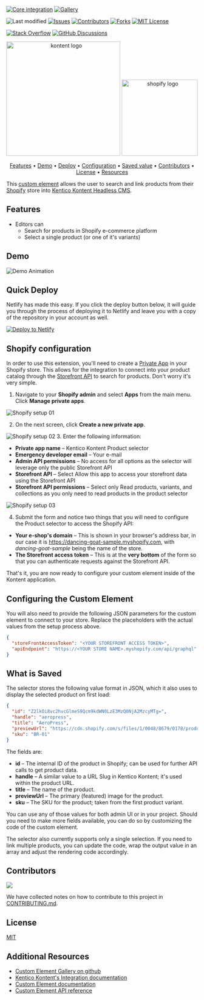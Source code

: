 [![Core integration][core-shield]](https://kontent.ai/integrations/bynder)
[![Gallery][gallery-shield]](https://kentico.github.io/kontent-custom-element-samples/gallery/)

![Last modified][last-commit]
[![Issues][issues-shield]][issues-url]
[![Contributors][contributors-shield]][contributors-url]
[![Forks][forks-shield]][forks-url]
[![MIT License][license-shield]][license-url]

[![Stack Overflow][stack-shield]](https://stackoverflow.com/tags/kentico-kontent)
[![GitHub Discussions][discussion-shield]](https://github.com/Kentico/Home/discussions)

<p align="center">
<image src="docs/01-kk-logo-main.svg" alt="kontent logo" width="300" />
<image src="docs/shopify-logo.png" 
alt="shopify logo" width="200">
</p>

<p align="center">
  <a href="#features">Features</a> •
  <a href="#demo">Demo</a> •
  <a href="#quick-deploy">Deploy</a> •
  <a href="#configuring-the-custom-element">Configuration</a> •
  <a href="#what-is-saved">Saved value</a> •
  <a href="#contributors">Contributors</a> •
  <a href="#license">License</a> •
  <a href="#additional-resources">Resources</a>
</p>

This  [custom element](https://docs.kontent.ai/tutorials/develop-apps/integrate/integrating-your-own-content-editing-features) allows the user to search and link products from their [Shopify](https://shopify.com/) store into [Kentico Kontent Headless CMS](https://kontent.ai).

## Features

- Editors can
  - Search for products in Shopify e-commerce platform
  - Select a single product (or one of it's variants)
  

## Demo

![Demo Animation][product-demo]

## Quick Deploy

Netlify has made this easy. If you click the deploy button below, it will guide you through the process of deploying it to Netlify and leave you with a copy of the repository in your account as well.

[![Deploy to Netlify](https://www.netlify.com/img/deploy/button.svg)](https://app.netlify.com/start/deploy?repository=https://github.com/Kentico/kontent-custom-element-shopify)


## Shopify configuration
In order to use this extension, you'll need to create a [Private App](https://help.shopify.com/en/manual/apps/private-apps) in your Shopify store. This allows for the integration to connect into your product catalog through the [Storefront API](https://shopify.dev/docs/storefront-api) to search for products. Don't worry it's very simple. 

1. Navigate to your **Shopify admin** and select **Apps** from the main menu. Click **Manage private apps**.

![Shopify setup 01](docs/shopify-setup01.jpg)

2. On the next screen, click **Create a new private app**.

![Shopify setup 02](docs/shopify-setup02.jpg)
3. Enter the following information:
- **Private app name** – Kentico Kontent Product selector
- **Emergency developer email** – Your e-mail
- **Admin API permissions** – No access for all options as the selector will leverage only the public Storefront API
- **Storefront API** – Select Allow this app to access your storefront data using the Storefront API
- **Storefront API permissions** – Select only Read products, variants, and collections as you only need to read products in the product selector

![Shopify setup 03](docs/shopify-setup03.jpg)

4. Submit the form and notice two things that you will need to configure the Product selector to access the Shopify API:

- **Your e-shop's domain** – This is shown in your browser's address bar, in our case it is https://dancing-goat-sample.myshopify.com, with _dancing-goat-sample_ being the name of the store.
- **The Storefront access token** – This is at the **very bottom** of the form so that you can authenticate requests against the Storefront API.

That's it, you are now ready to configure your custom element inside of the Kontent application.

## Configuring the Custom Element
You will also need to provide the following JSON parameters for the custom element to connect to your store. Replace the placeholders with the actual values from the setup process above.

```json
{
  "storeFrontAccessToken": "<YOUR STOREFRONT ACCESS TOKEN>",
  "apiEndpoint": "https://<YOUR STORE NAME>.myshopify.com/api/graphql"
}
```

## What is Saved
The selector stores the following value format in JSON, which it also uses to display the selected product on first load:

```json
{
  "id": "Z2lkOi8vc2hvcGlmeS9Qcm9kdWN0LzE3MzQ0NjA2MzcyMTg=",
  "handle": "aeropress",
  "title": "AeroPress",
  "previewUrl": "https://cdn.shopify.com/s/files/1/0048/8679/0178/products/aeropress.jpg?v=1551277741",
  "sku": "BR-01"
}
```
The fields are:

- **id** – The internal ID of the product in Shopify; can be used for further API calls to get product data.
- **handle** – A similar value to a URL Slug in Kentico Kontent; it's used within the product URL.
- **title** – The name of the product.
- **previewUrl** – The primary (featured) image for the product.
- **sku** – The SKU for the product; taken from the first product variant.

You can use any of those values for both admin UI or in your project. Should you need to make more fields available, you can do so by customizing the code of the custom element.

The selector also currently supports only a single selection. If you need to link multiple products, you can update the code, wrap the output value in an array and adjust the rendering code accordingly.


## Contributors

<a href="https://github.com/Kentico/kontent-custom-element-shopify/graphs/contributors">
  <img src="https://contrib.rocks/image?repo=Kentico/kontent-custom-element-shopify" />
</a>

We have collected notes on how to contribute to this project in [CONTRIBUTING.md](CONTRIBUTING.md).

## License

[MIT](https://tldrlegal.com/license/mit-license)

## Additional Resources

- [Custom Element Gallery on github](https://kentico.github.io/kontent-custom-element-samples/gallery/)
- [Kentico Kontent's Integration documentation](https://docs.kontent.ai/tutorials/develop-apps/integrate/integrations-overview)
- [Custom Element documentation](https://docs.kontent.ai/tutorials/develop-apps/integrate/content-editing-extensions)
- [Custom Element API reference](https://docs.kontent.ai/reference/custom-elements-js-api)


[last-commit]: https://img.shields.io/github/last-commit/Kentico/kontent-custom-element-shopify?style=for-the-badge
[contributors-shield]: https://img.shields.io/github/contributors/Kentico/kontent-custom-element-shopify.svg?style=for-the-badge
[contributors-url]: https://github.com/Kentico/kontent-custom-element-shopify/graphs/contributors
[forks-shield]: https://img.shields.io/github/forks/Kentico/kontent-custom-element-shopify.svg?style=for-the-badge
[forks-url]: https://github.com/Kentico/kontent-custom-element-shopify/network/members
[stars-shield]: https://img.shields.io/github/stars/Kentico/kontent-custom-element-shopify.svg?style=for-the-badge
[stars-url]: https://github.com/Kentico/kontent-custom-element-shopify/stargazers
[issues-shield]: https://img.shields.io/github/issues/Kentico/kontent-custom-element-shopify.svg?style=for-the-badge
[issues-url]: https://github.com/Kentico/kontent-custom-element-shopify/issues
[license-shield]: https://img.shields.io/github/license/Kentico/kontent-custom-element-shopify.svg?style=for-the-badge
[license-url]: https://github.com/Kentico/kontent-custom-element-shopify/blob/master/LICENSE
[core-shield]: https://img.shields.io/static/v1?label=&message=core%20integration&style=for-the-badge&color=FF5733
[gallery-shield]: https://img.shields.io/static/v1?label=&message=extension%20gallery&style=for-the-badge&color=51bce0
[stack-shield]: https://img.shields.io/badge/Stack%20Overflow-ASK%20NOW-FE7A16.svg?logo=stackoverflow&logoColor=white&style=for-the-badge
[discussion-shield]: https://img.shields.io/badge/GitHub-Discussions-FE7A16.svg?logo=github&style=for-the-badge
[product-demo]: docs/demo.gif?raw=true
